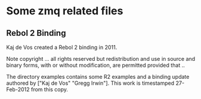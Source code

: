 # Some zmq related files

## Rebol 2 Binding

Kaj de Vos created a Rebol 2 binding in 2011.

Note copyright ... all rights reserved but redistribution and use in source and binary forms, with or without modification, are permitted provided that ..

The directory examples contains some R2 examples and a binding update authored by ["Kaj de Vos" "Gregg Irwin"]. This work is timestamped 27-Feb-2012 from this copy.


